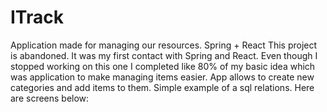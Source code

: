 # ITrack
Application made for managing our resources. Spring + React
This project is abandoned.
It was my first contact with Spring and React.
Even though I stopped working on this one I completed like 80% of my basic idea which was application to make managing items easier.
App allows to create new categories and add items to them. Simple example of a sql relations.
Here are screens below:
